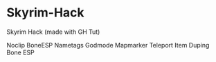# Skyrim-Hack
Skyrim Hack (made with GH Tut)

Noclip
BoneESP
Nametags
Godmode
Mapmarker Teleport
Item Duping
Bone ESP
